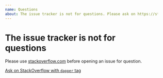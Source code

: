 ```yaml
---
name: Questions
about: The issue tracker is not for questions. Please ask on https://stackoverflow.com/questions/tagged/dapper before opening an issue
---
```


# The issue tracker is not for questions

Please use [stackoverflow.com](https://stackoverflow.com/questions/tagged/dapper) before opening an issue for question.

[Ask on StackOverflow with `dapper` tag](https://stackoverflow.com/questions/ask?tags=dapper)